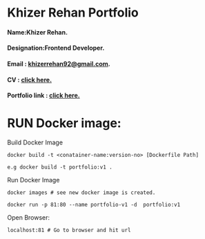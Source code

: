 # Khizer Rehan Portfolio

#### Name:Khizer Rehan.

#### Designation:Frontend Developer.

#### Email : khizerrehan92@gmail.com.

#### CV : [click here.](https://khizerrehan.github.io/khizerrehan/cv/khizerrehan_cv.pdf)

#### Portfolio link : [click here.](https://khizerrehan.github.io/khizerrehan/)


# RUN Docker image:

Build Docker Image

```
docker build -t <conatainer-name:version-no> [Dockerfile Path]

e.g docker build -t portfolio:v1 .
```

Run Docker Image

```
docker images # see new docker image is created.

docker run -p 81:80 --name portfolio-v1 -d  portfolio:v1
```

Open Browser:

```
localhost:81 # Go to browser and hit url
```